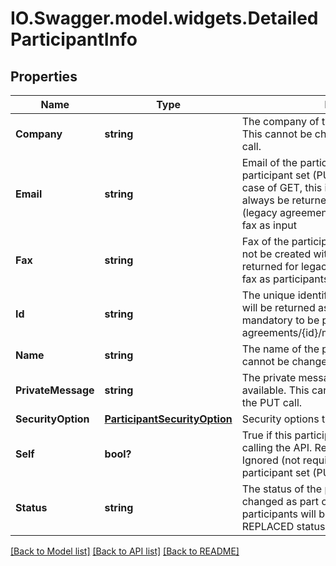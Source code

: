 # IO.Swagger.model.widgets.DetailedParticipantInfo
## Properties

Name | Type | Description | Notes
------------ | ------------- | ------------- | -------------
**Company** | **string** | The company of the participant, if available. This cannot be changed as part of the PUT call. | [optional] 
**Email** | **string** | Email of the participant. In case of modifying a participant set (PUT) this is a required field. In case of GET, this is the required field and will always be returned unless it is a fax workflow (legacy agreements) that were created using fax as input | [optional] 
**Fax** | **string** | Fax of the participant. New Agreements can not be created with fax option. This is only returned for legacy agreements created with fax as participants | [optional] 
**Id** | **string** | The unique identifier of the participant. This will be returned as part of Get call but is not mandatory to be passed as part of PUT call for agreements/{id}/members/participantSets/{id}. | [optional] 
**Name** | **string** | The name of the participant, if available. This cannot be changed as part of the PUT call. | [optional] 
**PrivateMessage** | **string** | The private message of the participant, if available. This cannot be changed as part of the PUT call. | [optional] 
**SecurityOption** | [**ParticipantSecurityOption**](ParticipantSecurityOption.md) | Security options that apply to the participant. | [optional] 
**Self** | **bool?** | True if this participant is the same user that is calling the API. Returned as part of Get. Ignored (not required) if modifying a participant set (PUT). | [optional] 
**Status** | **string** | The status of the participant. This cannot be changed as part of the PUT call. New participants will be ignored if added with a REPLACED status. | [optional] 

[[Back to Model list]](../README.md#documentation-for-models) [[Back to API list]](../README.md#documentation-for-api-endpoints) [[Back to README]](../README.md)

